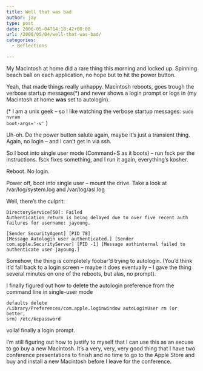 ```yaml
---
title: Well that was bad
author: jay
type: post
date: 2006-05-04T14:18:42+00:00
url: /2006/05/04/well-that-was-bad/
categories:
  - Reflections

---
```

My Macintosh at home did a rare thing this morning and locked up. Spinning beach ball on each application, no hope but to hit the power button.

Yeah, that made things really unhappy. Macintosh reboots, goes trough the verbose startup messages(*) and never shows a login prompt or logs in (my Macintosh at home **was** set to autologin).

(* I am a unix geek &#8211; so I like watching the verbose startup messages: <code class="highlighter-rouge">sudo nvram boot-args='-v'</code> )

Uh-oh. Do the power button salute again, maybe it’s just a transient thing. Again, no login &#8211; and I can’t get in via ssh.

So I boot into single user mode (Command+S as it boots) &#8211; run fsck per the instructions. fsck fixes something, and I run it again, everything’s kosher.

Reboot. No login.

Power off, boot into single user &#8211; mount the drive. Take a look at /var/log/system.log and /var/log/asl.log

Well, there’s the culprit:

<code class="highlighter-rouge">DirectoryService[50]: Failed Authentication return is being delayed due to over five recent auth failures for username: jayoung.</code>

<code class="highlighter-rouge">[Sender SecurityAgent] [PID 78] [Message Autologin user authenticated.] [Sender com.apple.SecurityServer] [PID -1] [Message authinternal failed to authenticate user jayoung.]</code>

Somehow, the thing is completely foobar’d trying to autologin. (You’d think it’d fall back to a login screen &#8211; maybe it does eventually &#8211; I gave the thing several minutes on one of the reboots, but alas, no prompt).

I finally figured out how to delete the autologin preference from the command line in single-user mode

<code class="highlighter-rouge">defaults delete /Library/Preferences/com.apple.loginwindow autoLoginUser rm (or better, srm) /etc/kcpassword</code>

voila! finally a login prompt.

I’m still figuring out how to justify to myself that I can use this as an excuse to go buy a new Macintosh. It’s a very, very, very good thing that I have two conference presentations to finish and no time to go to the Apple Store and buy and install a new Macintosh before I leave for the conference.
